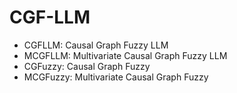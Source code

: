# CGF-LLM

- CGFLLM: Causal Graph Fuzzy LLM
- MCGFLLM: Multivariate Causal Graph Fuzzy LLM
- CGFuzzy: Causal Graph Fuzzy
- MCGFuzzy: Multivariate Causal Graph Fuzzy

